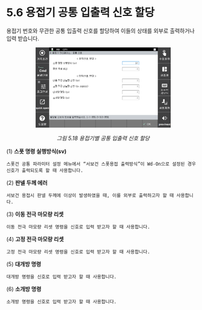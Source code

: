 ﻿# 5.6 용접기 공통 입출력 신호 할당

용접기 번호와 무관한 공통 입출력 신호를 할당하여 이들의 상태를 외부로 출력하거나 입력 받습니다.

<p align=center>
<img src="../_assets/image_72.png" width="70%"></img>
<em><p align="center">그림 5.18 용접기별 공통 입출력 신호 할당</p></em>
</p>

(1)  **스폿 명령 실행방식(sv)**

    스폿건 공통 파라미터 설정 메뉴에서 “서보건 스폿용접 출력방식”이 Wd-On으로 설정된 경우 신호가 출력되도록 할 때 사용합니다.
(2)  **판넬 두께 에러**

    서보건 용접시 판넬 두께에 이상이 발생하였을 때, 이를 외부로 출력하고자 할 때 사용합니다.
(3)  **이동 전극 마모량 리셋**

    이동 전극 마모량 리셋 명령을 신호로 입력 받고자 할 때 사용합니다.
(4)  **고정 전극 마모량 리셋**

    고정 전극 마모량 리셋 명령을 신호로 입력 받고자 할 때 사용합니다.
(5)  **대개방 명령**

    대개방 명령을 신호로 입력 받고자 할 때 사용합니다.
(6)  **소개방 명령**

    소개방 명령을 신호로 입력 받고자 할 때 사용합니다.

